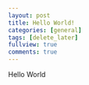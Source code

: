 ```yaml
---
layout: post
title: Hello World!
categories: [general]
tags: [delete_later]
fullview: true
comments: true
---
```


Hello World
